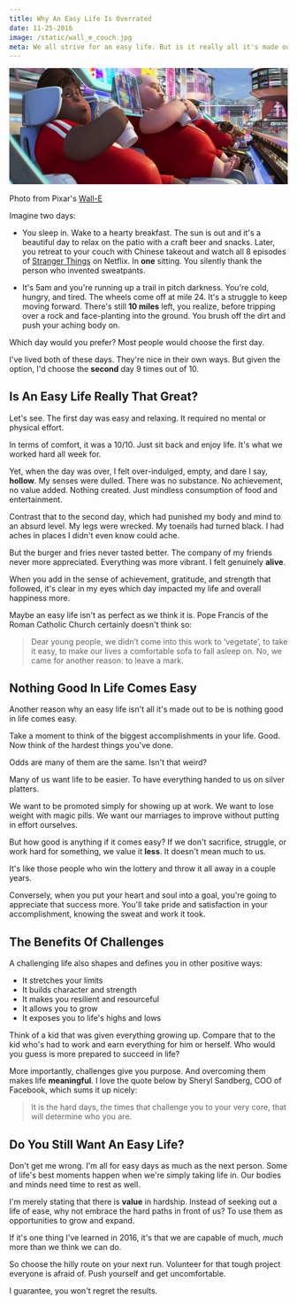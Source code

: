 ```yaml
---
title: Why An Easy Life Is Overrated
date: 11-25-2016
image: /static/wall_e_couch.jpg
meta: We all strive for an easy life. But is it really all it's made out to be?
---
```


<p>
<img class="pure-img center" src="/static/wall_e_couch.jpg" alt="wall-e humans on floating chairs" />
<div class="separator">Photo from Pixar's <a href="http://www.pixar.com/features_films/WALLE">Wall-E</a></div>
</p>

Imagine two days:

* You sleep in. Wake to a hearty breakfast. The sun is out and it's a beautiful day to relax on the patio with a craft beer and snacks. Later, you retreat to your couch with Chinese takeout and watch all 8 episodes of [Stranger Things][1] on Netflix. In **one** sitting. You silently thank the person who invented sweatpants.

* It's 5am and you're running up a trail in pitch darkness. You're cold, hungry, and tired. The wheels come off at mile 24. It's a struggle to keep moving forward. There's still **10 miles** left, you realize, before tripping over a rock and face-planting into the ground. You brush off the dirt and push your aching body on.

Which day would you prefer? Most people would choose the first day.

I've lived both of these days. They're nice in their own ways. But given the option, I'd choose the **second** day 9 times out of 10.

## Is An Easy Life Really That Great? ##

Let's see. The first day was easy and relaxing. It required no mental or physical effort.

In terms of comfort, it was a 10/10. Just sit back and enjoy life. It's what we worked hard all week for.

Yet, when the day was over, I felt over-indulged, empty, and dare I say, **hollow**. My senses were dulled. There was no substance. No achievement, no value added. Nothing created. Just mindless consumption of food and entertainment.

Contrast that to the second day, which had punished my body and mind to an absurd level. My legs were wrecked. My toenails had turned black. I had aches in places I didn't even know could ache.

But the burger and fries never tasted better. The company of my friends never more appreciated. Everything was more vibrant. I felt genuinely **alive**.

When you add in the sense of achievement, gratitude, and strength that followed, it's clear in my eyes which day impacted my life and overall happiness more.

Maybe an easy life isn't as perfect as we think it is. Pope Francis of the Roman Catholic Church certainly doesn't think so:

> Dear young people, we didn’t come into this work to ‘vegetate’, to take it easy, to make our lives a comfortable sofa to fall asleep on. No, we came for another reason: to leave a mark.

## Nothing Good In Life Comes Easy ##

Another reason why an easy life isn't all it's made out to be is nothing good in life comes easy.

Take a moment to think of the biggest accomplishments in your life. Good. Now think of the hardest things you've done.

Odds are many of them are the same. Isn't that weird?

Many of us want life to be easier. To have everything handed to us on silver platters.

We want to be promoted simply for showing up at work. We want to lose weight with magic pills. We want our marriages to improve without putting in effort ourselves.

But how good is anything if it comes easy? If we don't sacrifice, struggle, or work hard for something, we value it **less**. It doesn't mean much to us.

It's like those people who win the lottery and throw it all away in a couple years.

Conversely, when you put your heart and soul into a goal, you're going to appreciate that success more. You'll take pride and satisfaction in your accomplishment, knowing the sweat and work it took.

## The Benefits Of Challenges ##

A challenging life also shapes and defines you in other positive ways:

* It stretches your limits
* It builds character and strength
* It makes you resilient and resourceful
* It allows you to grow
* It exposes you to life's highs and lows

Think of a kid that was given everything growing up. Compare that to the kid who's had to work and earn everything for him or herself. Who would you guess is more prepared to succeed in life?

More importantly, challenges give you purpose. And overcoming them makes life **meaningful**. I love the quote below by Sheryl Sandberg, COO of Facebook, which sums it up nicely:

> It is the hard days, the times that challenge you to your very core, that will determine who you are.

## Do You Still Want An Easy Life? ##

Don't get me wrong. I'm all for easy days as much as the next person. Some of life's best moments happen when we're simply taking life in. Our bodies and minds need time to rest as well.

I'm merely stating that there is **value** in hardship. Instead of seeking out a life of ease, why not embrace the hard paths in front of us? To use them as opportunities to grow and expand.

If it's one thing I've learned in 2016, it's that we are capable of much, *much* more than we think we can do.

So choose the hilly route on your next run. Volunteer for that tough project everyone is afraid of. Push yourself and get uncomfortable.

I guarantee, you won't regret the results.

[1]: http://www.imdb.com/title/tt4574334/
